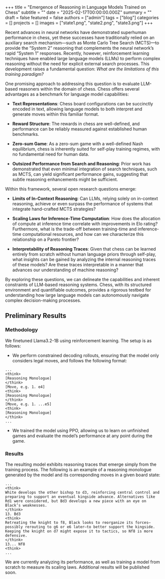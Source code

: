 +++
title = "Emergence of Reasoning in Language Models Trained on Chess"
subtitle = ""
date = "2025-02-17T00:00:00.000Z"
summary = ""
draft = false
featured = false
authors = ["admin"]
tags = ["blog"]
categories = []
projects = []
images = ["state1.png", "state2.png", "state3.png"]
+++


Recent advances in neural networks have demonstrated superhuman performance in chess, yet these successes have traditionally relied on an auxiliary search mechanism—such as Monte Carlo Tree Search (MCTS)—to provide the “System 2” reasoning that complements the neural network’s rapid “System 1” responses. Recently, however, reinforcement learning techniques have enabled large language models (LLMs) to perform complex reasoning without the need for explicit external search processes. This development raises a fundamental question: *What are the limitations of this training paradigm?*

One promising approach to addressing this question is to evaluate LLM-based reasoners within the domain of chess. Chess offers several advantages as a benchmark for language model capabilities:

- **Text Representations**: Chess board configurations can be succinctly encoded in text, allowing language models to both interpret and generate moves within this familiar format.

- **Reward Structure**: The rewards in chess are well-defined, and performance can be reliably measured against established human benchmarks.

- **Zero-sum Game**: As a zero-sum game with a well-defined Nash equilibrium, chess is inherently suited for self-play training regimes, with no fundamental need for human data.

- **Outsized Performance from Search and Reasoning**: Prior work has demonstrated that even minimal integration of search techniques, such as MCTS, can yield significant performance gains, suggesting that subtle reasoning enhancements might be sufficient.

Within this framework, several open research questions emerge:

- **Limits of In-Context Reasoning**: Can LLMs, relying solely on in-context reasoning, achieve or even surpass the performance of systems that integrate hand-crafted MCTS strategies?

- **Scaling Laws for Inference-Time Computation**: How does the allocation of compute at inference time correlate with improvements in Elo rating? Furthermore, what is the trade-off between training-time and inference-time computational resources, and how can we characterize this relationship on a Pareto frontier?

- **Interpretability of Reasoning Traces**: Given that chess can be learned entirely from scratch without human language priors through self-play, what insights can be gained by analyzing the internal reasoning traces of these models? Are these traces interpretable in a manner that advances our understanding of machine reasoning?

By exploring these questions, we can delineate the capabilities and inherent constraints of LLM-based reasoning systems. Chess, with its structured environment and quantifiable outcomes, provides a rigorous testbed for understanding how large language models can autonomously navigate complex decision-making processes.

## Preliminary Results

### Methodology

We finetuned Llama3.2-1B using reinforcement learning. The setup is as follows:

- We perform constrained decoding rollouts, ensuring that the model only considers legal moves, and follows the following format:

```
...
<think> 
[Reasoning Monologue]
</think> 
[Move, e.g. 1. e4]
<think> 
[Reasoning Monologue]
</think> 
[Move, e.g. 1. ...e5]
<think> 
[Reasoning Monologue]
</think>
...
```

- We trained the model using PPO, allowing us to learn on unfinished games and evaluate the model’s performance at any point during the game.

### Results

The resulting model exhibits reasoning traces that emerge simply from the training process. The following is an example of a reasoning monologue generated by the model and its corresponding moves in a given board state:

```
...
<think> 
White develops the other bishop to d3, reinforcing central control and preparing to support an eventual kingside advance. Alternatives like Rd1 were considered, but Bd3 develops a new piece with an eye on Black’s weaknesses. 
</think> 
13. Bd3 
<think> 
Retreating the knight to f8, Black looks to reorganize its forces—possibly rerouting to g6 or e6 later—to better support the kingside. Keeping the knight on d7 might expose it to tactics, so Nf8 is more defensive. 
</think> 
13... Nf8 
<think>
...
```

<!-- <div style="display: flex; justify-content: center; gap: 20px;">
    <img src="state1.png" alt="state1" width="300"/>
    <img src="state2.png" alt="state2" width="300"/>
    <img src="state3.png" alt="state3" width="300"/>
</div> -->

We are currently analyzing its performance, as well as training a model from scratch to measure its scaling laws. Additional results will be published soon.
